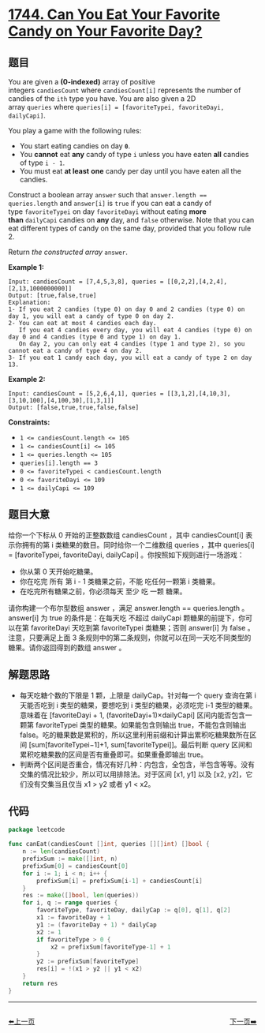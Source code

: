 # [1744. Can You Eat Your Favorite Candy on Your Favorite Day?](https://leetcode.com/problems/can-you-eat-your-favorite-candy-on-your-favorite-day/)

## 题目

You are given a **(0-indexed)** array of positive integers `candiesCount` where `candiesCount[i]` represents the number of candies of the `ith` type you have. You are also given a 2D array `queries` where `queries[i] = [favoriteTypei, favoriteDayi, dailyCapi]`.

You play a game with the following rules:

- You start eating candies on day **`0`**.
- You **cannot** eat **any** candy of type `i` unless you have eaten **all** candies of type `i - 1`.
- You must eat **at least** **one** candy per day until you have eaten all the candies.

Construct a boolean array `answer` such that `answer.length == queries.length` and `answer[i]` is `true` if you can eat a candy of type `favoriteTypei` on day `favoriteDayi` without eating **more than** `dailyCapi` candies on **any** day, and `false` otherwise. Note that you can eat different types of candy on the same day, provided that you follow rule 2.

Return *the constructed array* `answer`.

**Example 1:**

```
Input: candiesCount = [7,4,5,3,8], queries = [[0,2,2],[4,2,4],[2,13,1000000000]]
Output: [true,false,true]
Explanation:
1- If you eat 2 candies (type 0) on day 0 and 2 candies (type 0) on day 1, you will eat a candy of type 0 on day 2.
2- You can eat at most 4 candies each day.
   If you eat 4 candies every day, you will eat 4 candies (type 0) on day 0 and 4 candies (type 0 and type 1) on day 1.
   On day 2, you can only eat 4 candies (type 1 and type 2), so you cannot eat a candy of type 4 on day 2.
3- If you eat 1 candy each day, you will eat a candy of type 2 on day 13.
```

**Example 2:**

```
Input: candiesCount = [5,2,6,4,1], queries = [[3,1,2],[4,10,3],[3,10,100],[4,100,30],[1,3,1]]
Output: [false,true,true,false,false]
```

**Constraints:**

- `1 <= candiesCount.length <= 105`
- `1 <= candiesCount[i] <= 105`
- `1 <= queries.length <= 105`
- `queries[i].length == 3`
- `0 <= favoriteTypei < candiesCount.length`
- `0 <= favoriteDayi <= 109`
- `1 <= dailyCapi <= 109`

## 题目大意

给你一个下标从 0 开始的正整数数组 candiesCount ，其中 candiesCount[i] 表示你拥有的第 i 类糖果的数目。同时给你一个二维数组 queries ，其中 queries[i] = [favoriteTypei, favoriteDayi, dailyCapi] 。你按照如下规则进行一场游戏：

- 你从第 0 天开始吃糖果。
- 你在吃完 所有 第 i - 1 类糖果之前，不能 吃任何一颗第 i 类糖果。
- 在吃完所有糖果之前，你必须每天 至少 吃 一颗 糖果。

请你构建一个布尔型数组 answer ，满足 answer.length == queries.length 。answer[i] 为 true 的条件是：在每天吃 不超过 dailyCapi 颗糖果的前提下，你可以在第 favoriteDayi 天吃到第 favoriteTypei 类糖果；否则 answer[i] 为 false 。注意，只要满足上面 3 条规则中的第二条规则，你就可以在同一天吃不同类型的糖果。请你返回得到的数组 answer 。

## 解题思路

- 每天吃糖个数的下限是 1 颗，上限是 dailyCap。针对每一个 query 查询在第 i 天能否吃到 i 类型的糖果，要想吃到 i 类型的糖果，必须吃完 i-1 类型的糖果。意味着在 [favoriteDayi + 1, (favoriteDayi+1)×dailyCapi] 区间内能否包含一颗第 favoriteTypei 类型的糖果。如果能包含则输出 true，不能包含则输出 false。吃的糖果数是累积的，所以这里利用前缀和计算出累积吃糖果数所在区间 [sum[favoriteTypei−1]+1, sum[favoriteTypei]]。最后判断 query 区间和累积吃糖果数的区间是否有重叠即可。如果重叠即输出 true。
- 判断两个区间是否重合，情况有好几种：内包含，全包含，半包含等等。没有交集的情况比较少，所以可以用排除法。对于区间 [x1, y1] 以及 [x2, y2]，它们没有交集当且仅当 x1 > y2 或者 y1 < x2。

## 代码

```go
package leetcode

func canEat(candiesCount []int, queries [][]int) []bool {
	n := len(candiesCount)
	prefixSum := make([]int, n)
	prefixSum[0] = candiesCount[0]
	for i := 1; i < n; i++ {
		prefixSum[i] = prefixSum[i-1] + candiesCount[i]
	}
	res := make([]bool, len(queries))
	for i, q := range queries {
		favoriteType, favoriteDay, dailyCap := q[0], q[1], q[2]
		x1 := favoriteDay + 1
		y1 := (favoriteDay + 1) * dailyCap
		x2 := 1
		if favoriteType > 0 {
			x2 = prefixSum[favoriteType-1] + 1
		}
		y2 := prefixSum[favoriteType]
		res[i] = !(x1 > y2 || y1 < x2)
	}
	return res
}
```


----------------------------------------------
<div style="display: flex;justify-content: space-between;align-items: center;">
<p><a href="https://books.halfrost.com/leetcode/ChapterFour/1700~1799/1742.Maximum-Number-of-Balls-in-a-Box/">⬅️上一页</a></p>
<p><a href="https://books.halfrost.com/leetcode/ChapterFour/1700~1799/1748.Sum-of-Unique-Elements/">下一页➡️</a></p>
</div>
